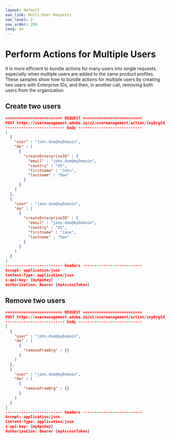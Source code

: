 ```yaml
---
layout: default
nav_link: Multi-User Requests
nav_level: 2
nav_order: 280
lang: en
---
```


# Perform Actions for Multiple Users

It is more efficient to bundle actions for many users into single requests, especially when multiple users are added to the same product profiles. These samples show how to bundle actions for multiple users by creating two users with Enterprise IDs, and then, in another call, removing both users from the organization.

## Create two users

```json
========================= REQUEST ==========================
POST https://usermanagement.adobe.io/v2/usermanagement/action/{myOrgId}
-------------------------- body ----------------------------
[
  {
    "user" : "john.doe@myDomain",
    "do" : [
      {
        "createEnterpriseID" : {
          "email" : "john.doe@myDomain",
          "country" : "US",
          "firstname" : "John",
          "lastname" : "Doe"
        }
      }
    ]
  },
  {
    "user" : "jane.doe@myDomain",
    "do" : [
      {
        "createEnterpriseID" : {
          "email" : "jane.doe@myDomain",
          "country" : "US",
          "firstname" : "Jane",
          "lastname" : "Doe"
        }
      }
    ]
  }
]
------------------------- headers --------------------------
Accept: application/json
Content-Type: application/json
x-api-key: {myApiKey}
Authorization: Bearer {myAccessToken}
```

## Remove two users

```json
========================= REQUEST ==========================
POST https://usermanagement.adobe.io/v2/usermanagement/action/{myOrgId}
-------------------------- body ----------------------------
[
  {
    "user" : "john.doe@myDomain",
    "do" : [
      {
        "removeFromOrg" : {}
      }
    ]
  },
  {
    "user" : "jane.doe@myDomain",
    "do" : [
      {
        "removeFromOrg" : {}
      }
    ]
  }
]
------------------------- headers --------------------------
Accept: application/json
Content-Type: application/json
x-api-key: {myApiKey}
Authorization: Bearer {myAccessToken}
```
